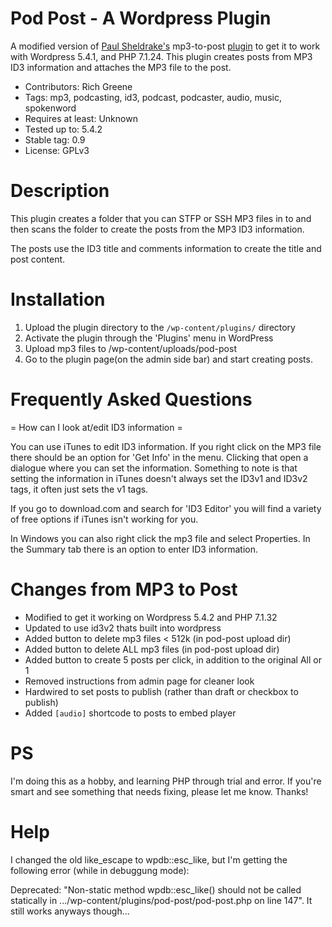 # Pod Post - A Wordpress Plugin

A modified version of [Paul Sheldrake's](http://www.fractured-state.com/2011/09/mp3-to-post-plugin/) mp3-to-post [plugin](https://wordpress.org/plugins/mp3-to-post/) to get it to work with Wordpress 5.4.1, and PHP 7.1.24.  This plugin creates  posts from MP3 ID3 information and attaches the MP3 file to the post.

- Contributors: Rich Greene
- Tags: mp3, podcasting, id3, podcast, podcaster, audio, music, spokenword
- Requires at least: Unknown
- Tested up to: 5.4.2
- Stable tag: 0.9
- License: GPLv3


# Description

This plugin creates a folder that you can STFP or SSH MP3 files in to and then 
scans the folder to create the posts from the MP3 ID3 information.  

The posts use the ID3 title and comments information to create the title and post
content.  


# Installation

1. Upload the plugin directory to the `/wp-content/plugins/` directory
2. Activate the plugin through the 'Plugins' menu in WordPress
3. Upload mp3 files to /wp-content/uploads/pod-post
4. Go to the plugin page(on the admin side bar) and start creating posts.


# Frequently Asked Questions

= How can I look at/edit ID3 information =

You can use iTunes to edit ID3 information.   If you right click on the MP3 file there should be an option for 'Get Info' in the menu.   Clicking that open a dialogue where you can set the information.   Something to note is that setting the information in iTunes doesn't always set the ID3v1 and ID3v2 tags, it often just sets the v1 tags.  

If you go to download.com and search for 'ID3 Editor' you will find a variety of free options if iTunes isn't working for you.

In Windows you can also right click the mp3 file and select Properties.  In the Summary tab there is an option to enter ID3 information.


# Changes from MP3 to Post
- Modified to get it working on Wordpress 5.4.2 and PHP 7.1.32
- Updated to use id3v2 thats built into wordpress
- Added button to delete mp3 files < 512k (in pod-post upload dir)
- Added button to delete ALL mp3 files (in pod-post upload dir)
- Added button to create 5 posts per click, in addition to the original All or 1
- Removed instructions from admin page for cleaner look
- Hardwired to set posts to publish (rather than draft or checkbox to publish)
- Added `[audio]` shortcode to posts to embed player


# PS
I'm doing this as a hobby, and learning PHP through trial and error.  If you're smart and see something that needs fixing, please let me know.  Thanks!


# Help
I changed the old like_escape to wpdb::esc_like, but I'm getting the following error (while in debuggung mode):

Deprecated:  "Non-static method wpdb::esc_like() should not be called statically in .../wp-content/plugins/pod-post/pod-post.php on line 147".  It still works anyways though...
